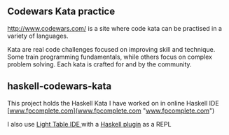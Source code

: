 ## **Codewars Kata practice** ##

http://www.codewars.com/ is a site where code kata can be practised in a variety of languages.

Kata are real code challenges focused on improving skill and technique. Some train programming fundamentals, while others focus on complex problem solving. Each kata is crafted for and by the community.

## haskell-codewars-kata ##

This project holds the Haskell Kata I have worked on in online Haskell IDE [www.fpcomplete.com](www.fpcomplete.com "www.fpcomplete.com")

I also use [Light Table IDE ](https://github.com/LightTable/LightTable "Light Table IDE")with a [Haskell plugin](https://github.com/jetaggart/light-haskell/ "Haskell plugin") as a REPL

